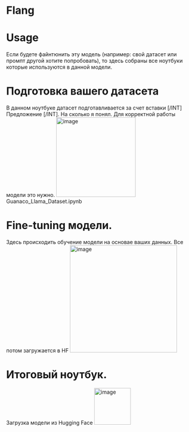 # Flang

# Usage
Если будете файнтюнить эту модель (например: свой датасет или промпт другой хотите попробовать), то здесь собраны все ноутбуки которые используются в данной модели.

# Подготовка вашего датасета
В данном ноутбуке датасет подготавливается за счет вставки [/INT] Предложение [/INT]. На сколько я понял. Для корректной работы модели это нужно.
<img width="213" alt="image" src="https://github.com/b3GOR/Flang/assets/46500891/d66dc6a9-a9ce-416e-8c24-be09d575e0ea">
Guanaco_Llama_Dataset.ipynb

# Fine-tuning модели.
Здесь  происходить обучение модели на основае ваших данных. Все потом загружается в HF 
<img width="287" alt="image" src="https://github.com/b3GOR/Flang/assets/46500891/026d73a0-7cac-4fc7-9e97-8453a7584074">


# Итоговый ноутбук.
Загрузка модели из Hugging Face
<img width="98" alt="image" src="https://github.com/b3GOR/Flang/assets/46500891/2db638e1-2079-4016-8644-3cbf3050ae4b">
